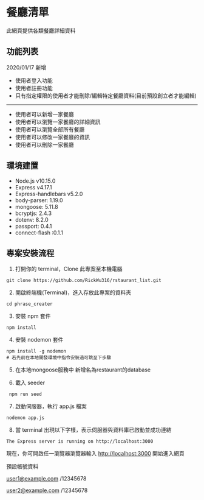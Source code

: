 # 餐廳清單

此網頁提供各類餐廳詳細資料

## 功能列表

2020/01/17 新增
* 使用者登入功能
* 使用者註冊功能
* 只有指定權限的使用者才能刪除/編輯特定餐廳資料(目前預設創立者才能編輯)

--------------
* 使用者可以新增一家餐廳
* 使用者可以瀏覽一家餐廳的詳細資訊
* 使用者可以瀏覽全部所有餐廳
* 使用者可以修改一家餐廳的資訊
* 使用者可以刪除一家餐廳

## 環境建置
* Node.js v10.15.0
* Express v4.17.1
* Express-handlebars v5.2.0
* body-parser: 1.19.0
* mongoose: 5.11.8
* bcryptjs: 2.4.3
* dotenv: 8.2.0
* passport: 0.4.1
* connect-flash :0.1.1

 

## 專案安裝流程

1. 打開你的 terminal，Clone 此專案至本機電腦

```
git clone https://github.com/RickWu316/rstaurant_list.git
```

2. 開啟終端機(Terminal)，進入存放此專案的資料夾

```shell
cd phrase_creater
```

3. 安裝 npm 套件

```shell
npm install
```

4. 安裝 nodemon 套件

```shell
npm install -g nodemon 
# 若先前在本地開發環境中指令安裝過可跳至下步驟
```

5. 在本地mongoose服務中 新增名為restaurant的database



6. 載入 seeder
```shell
 npm run seed
```

7. 啟動伺服器，執行 app.js 檔案

```shell
nodemon app.js
```

8. 當 terminal 出現以下字樣，表示伺服器與資料庫已啟動並成功連結

```
The Express server is running on http://localhost:3000

```

現在，你可開啟任一瀏覽器瀏覽器輸入 [http://localhost:3000](http://localhost:3000) 開始進入網頁

預設帳號資料

user1@example.com /12345678

user2@example.com /12345678
